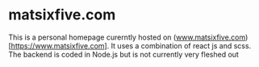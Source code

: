 # matsixfive.com

This is a personal homepage curerntly hosted on (www.matsixfive.com)[https://www.matsixfive.com]. It uses a combination of react js and scss. The backend is coded in Node.js but is not currently very fleshed out